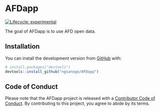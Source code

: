 
<!-- README.md is generated from README.Rmd. Please edit that file -->

# AFDapp

<!-- badges: start -->

[![Lifecycle:
experimental](https://img.shields.io/badge/lifecycle-experimental-orange.svg)](https://lifecycle.r-lib.org/articles/stages.html#experimental)
<!-- badges: end -->

The goal of AFDapp is to use AFD open data.

## Installation

You can install the development version from
[GitHub](https://github.com/) with:

``` r
# install.packages("devtools")
devtools::install_github("ngsanogo/AFDapp")
```

## Code of Conduct

Please note that the AFDapp project is released with a [Contributor Code
of
Conduct](https://contributor-covenant.org/version/2/0/CODE_OF_CONDUCT.html).
By contributing to this project, you agree to abide by its terms.
